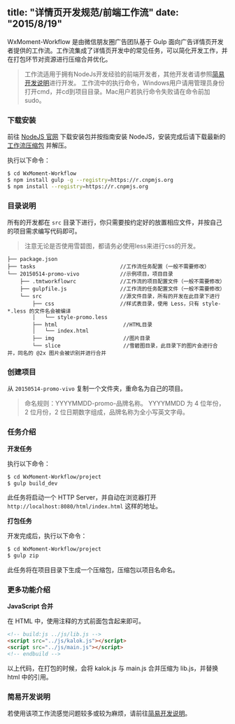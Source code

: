 title: "详情页开发规范/前端工作流"
date: "2015/8/19"
---

WxMoment-Workflow 是由微信朋友圈广告团队基于 Gulp 面向广告详情页开发者提供的工作流。工作流集成了详情页开发中的常见任务，可以简化开发工作，并在打包环节对资源进行压缩合并优化。

> 工作流适用于拥有NodeJs开发经验的前端开发者，其他开发者请参照[简易开发说明](./workflow-simple.html)进行开发。
> 工作流中的执行命令，Windows用户请用管理员身份打开cmd，并cd到项目目录。Mac用户若执行命令失败请在命令前加sudo。

### 下载安装

前往 [NodeJS 官网](https://nodejs.org/) 下载安装包并按指南安装 NodeJS，安装完成后请下载最新的 [工作流压缩包](https://github.com/wxc-team/WxMoment-Workflow/releases) 并解压。

执行以下命令：

```bash
$ cd WxMoment-Workflow
$ npm install gulp -g --registry=https://r.cnpmjs.org
$ npm install --registry=https://r.cnpmjs.org
```

### 目录说明

所有的开发都在 `src` 目录下进行，你只需要按约定好的放置相应文件，并按自己的项目需求编写代码即可。

> 注意无论是否使用雪碧图，都请务必使用less来进行css的开发。

```text
├── package.json
├── tasks                           //工作流任务配置（一般不需要修改）
└── 20150514-promo-vivo             //示例项目，项目目录
    ├── .tmtworkflowrc              //工作流的项目配置文件（一般不需要修改）
    ├── gulpfile.js                 //工作流的任务配置文件（一般不需要修改）
    └── src                         //源文件目录，所有的开发在此目录下进行
        ├── css                     //样式表目录，使用 Less，只有 style-*.less 的文件名会被编译
        │   └── style-promo.less
        ├── html                     //HTML目录
        │   └── index.html            
        ├── img                      //图片目录
        └── slice                    //雪碧图目录，此目录下的图片会进行合并，同名的 @2x 图片会被识别并进行合并
```

### 创建项目

从 `20150514-promo-vivo` 复制一个文件夹，重命名为自己的项目。

> 命名规则：YYYYMMDD-promo-品牌名称。
> YYYYMMDD 为 4 位年份，2 位月份，2 位日期数字组成，品牌名称为全小写英文字母。


### 任务介绍

**开发任务**

执行以下命令：

```bash
$ cd WxMoment-Workflow/project
$ gulp build_dev
```

此任务将启动一个 HTTP Server，并自动在浏览器打开 `http://localhost:8080/html/index.html` 这样的地址。

**打包任务**

开发完成后，执行以下命令：

```bash
$ cd WxMoment-Workflow/project
$ gulp zip
```

此任务将在项目目录下生成一个压缩包，压缩包以项目名命名。

### 更多功能介绍

**JavaScript 合并**

在 HTML 中，使用注释的方式前面包含起来即可。

```html
<!-- build:js ../js/lib.js -->
<script src="../js/kalok.js"></script>
<script src="../js/main.js"></script>
<!-- endbuild -->
```
以上代码，在打包的时候，会将 kalok.js 与 main.js 合并压缩为 lib.js，并替换 html 中的引用。

### 简易开发说明

若使用该项工作流感觉问题较多或较为麻烦，请前往[简易开发说明](./workflow-simple.html)。